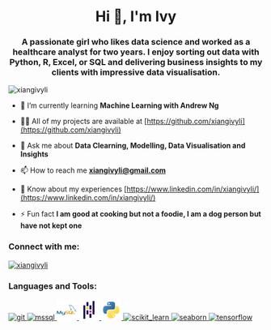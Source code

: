 <h1 align="center">Hi 👋, I'm Ivy</h1>
<h3 align="center">A passionate girl who likes data science and worked as a healthcare analyst for two years. I enjoy sorting out data with 
Python, R, Excel, or SQL and delivering business insights to my clients with impressive data visualisation.</h3>

<p align="left"> <img src="https://komarev.com/ghpvc/?username=xiangivyli&label=Profile%20views&color=0e75b6&style=flat" alt="xiangivyli" /> </p>

- 🌱 I’m currently learning **Machine Learning with Andrew Ng**

- 👨‍💻 All of my projects are available at [https://github.com/xiangivyli](https://github.com/xiangivyli)

- 💬 Ask me about **Data Clearning, Modelling, Data Visualisation and Insights**

- 📫 How to reach me **xiangivyli@gmail.com**

- 📄 Know about my experiences [https://www.linkedin.com/in/xiangivyli/](https://www.linkedin.com/in/xiangivyli/)

- ⚡ Fun fact **I am good at cooking but not a foodie, I am a dog person but have not kept one**

<h3 align="left">Connect with me:</h3>
<p align="left">
<a href="https://linkedin.com/in/xiangivyli" target="blank"><img align="center" src="https://raw.githubusercontent.com/rahuldkjain/github-profile-readme-generator/master/src/images/icons/Social/linked-in-alt.svg" alt="xiangivyli" height="30" width="40" /></a>
</p>

<h3 align="left">Languages and Tools:</h3>
<p align="left"> <a href="https://git-scm.com/" target="_blank" rel="noreferrer"> <img src="https://www.vectorlogo.zone/logos/git-scm/git-scm-icon.svg" alt="git" width="40" height="40"/> </a> <a href="https://www.microsoft.com/en-us/sql-server" target="_blank" rel="noreferrer"> <img src="https://www.svgrepo.com/show/303229/microsoft-sql-server-logo.svg" alt="mssql" width="40" height="40"/> </a> <a href="https://www.mysql.com/" target="_blank" rel="noreferrer"> <img src="https://raw.githubusercontent.com/devicons/devicon/master/icons/mysql/mysql-original-wordmark.svg" alt="mysql" width="40" height="40"/> </a> <a href="https://pandas.pydata.org/" target="_blank" rel="noreferrer"> <img src="https://raw.githubusercontent.com/devicons/devicon/2ae2a900d2f041da66e950e4d48052658d850630/icons/pandas/pandas-original.svg" alt="pandas" width="40" height="40"/> </a> <a href="https://www.python.org" target="_blank" rel="noreferrer"> <img src="https://raw.githubusercontent.com/devicons/devicon/master/icons/python/python-original.svg" alt="python" width="40" height="40"/> </a> <a href="https://scikit-learn.org/" target="_blank" rel="noreferrer"> <img src="https://upload.wikimedia.org/wikipedia/commons/0/05/Scikit_learn_logo_small.svg" alt="scikit_learn" width="40" height="40"/> </a> <a href="https://seaborn.pydata.org/" target="_blank" rel="noreferrer"> <img src="https://seaborn.pydata.org/_images/logo-mark-lightbg.svg" alt="seaborn" width="40" height="40"/> </a> <a href="https://www.tensorflow.org" target="_blank" rel="noreferrer"> <img src="https://www.vectorlogo.zone/logos/tensorflow/tensorflow-icon.svg" alt="tensorflow" width="40" height="40"/> </a> </p>
